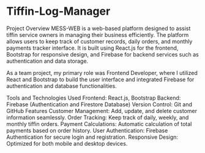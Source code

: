 # Tiffin-Log-Manager
Project Overview
MESS-WEB is a web-based platform designed to assist tiffin service owners in managing their business efficiently. The platform allows users to keep track of customer records, daily orders, and monthly payments tracker interface. It is built using React.js for the frontend, Bootstrap for responsive design, and Firebase for backend services such as authentication and data storage.

As a team project, my primary role was Frontend Developer, where I utilized React and Bootstrap to build the user interface and integrated Firebase for authentication and database functionalities.

Tools and Technologies Used
Frontend: React.js, Bootstrap
Backend: Firebase (Authentication and Firestore Database)
Version Control: Git and GitHub
Features
Customer Management: Add, update, and delete customer information seamlessly.
Order Tracking: Keep track of daily, weekly, and monthly tiffin orders.
Payment Calculations: Automatic calculation of total payments based on order history.
User Authentication: Firebase Authentication for secure login and registration.
Responsive Design: Optimized for both mobile and desktop devices.
